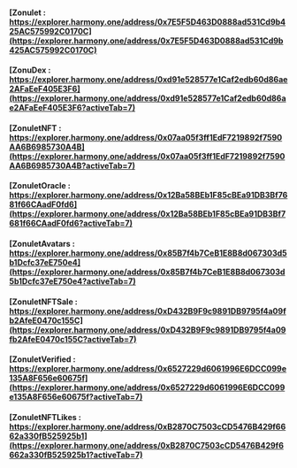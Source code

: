 #### [Zonulet : https://explorer.harmony.one/address/0x7E5F5D463D0888ad531Cd9b425AC575992C0170C](https://explorer.harmony.one/address/0x7E5F5D463D0888ad531Cd9b425AC575992C0170C)

#### [ZonuDex : https://explorer.harmony.one/address/0xd91e528577e1Caf2edb60d86ae2AFaEeF405E3F6](https://explorer.harmony.one/address/0xd91e528577e1Caf2edb60d86ae2AFaEeF405E3F6?activeTab=7)

#### [ZonuletNFT : https://explorer.harmony.one/address/0x07aa05f3ff1EdF7219892f7590AA6B6985730A4B](https://explorer.harmony.one/address/0x07aa05f3ff1EdF7219892f7590AA6B6985730A4B?activeTab=7)

#### [ZonuletOracle : https://explorer.harmony.one/address/0x12Ba58BEb1F85cBEa91DB3Bf7681f66CAadF0fd6](https://explorer.harmony.one/address/0x12Ba58BEb1F85cBEa91DB3Bf7681f66CAadF0fd6?activeTab=7)

#### [ZonuletAvatars : https://explorer.harmony.one/address/0x85B7f4b7CeB1E8B8d067303d5b1Dcfc37eE750e4](https://explorer.harmony.one/address/0x85B7f4b7CeB1E8B8d067303d5b1Dcfc37eE750e4?activeTab=7)

#### [ZonuletNFTSale : https://explorer.harmony.one/address/0xD432B9F9c9891DB9795f4a09fb2AfeE0470c155C](https://explorer.harmony.one/address/0xD432B9F9c9891DB9795f4a09fb2AfeE0470c155C?activeTab=7)

#### [ZonuletVerified : https://explorer.harmony.one/address/0x6527229d6061996E6DCC099e135A8F656e60675f](https://explorer.harmony.one/address/0x6527229d6061996E6DCC099e135A8F656e60675f?activeTab=7)

#### [ZonuletNFTLikes : https://explorer.harmony.one/address/0xB2870C7503cCD5476B429f6662a330fB525925b1](https://explorer.harmony.one/address/0xB2870C7503cCD5476B429f6662a330fB525925b1?activeTab=7)



